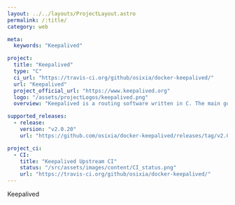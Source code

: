 ```yaml
---
layout: ../../layouts/ProjectLayout.astro
permalink: /:title/
category: web

meta:
  keywords: "Keepalived"

project:
  title: "Keepalived"
  type: "C"
  ci_url: "https://travis-ci.org/github/osixia/docker-keepalived/"
  url: "Keepalived"
  project_official_url: "https://www.keepalived.org"
  logo: "/assets/projectLogos/keepalived.png"
  overview: "Keepalived is a routing software written in C. The main goal of this project is to provide simple and robust facilities for loadbalancing and high-availability to Linux system and Linux based infrastructures."

supported_releases:
  - release:
    version: "v2.0.20"
    url: "https://github.com/osixia/docker-keepalived/releases/tag/v2.0.20"

project_ci:
  - CI:
    title: "Keepalived Upstream CI"
    status: "/src/assets/images/content/CI_status.png"
    url: "https://travis-ci.org/github/osixia/docker-keepalived/"
---
```


<p>Keepalived</p>
